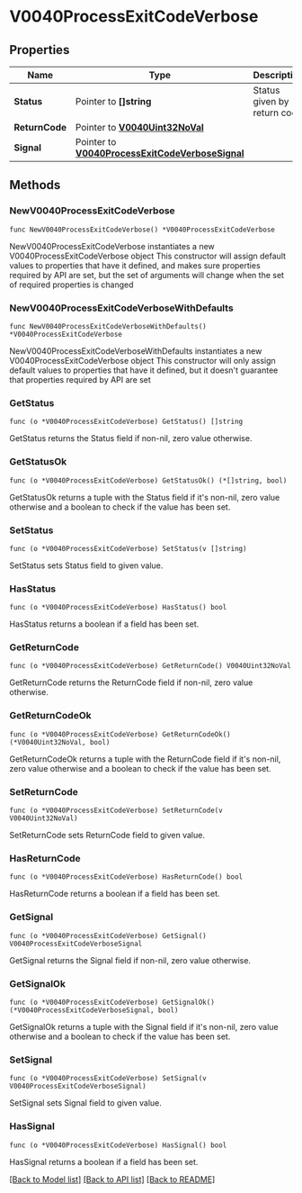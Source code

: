# V0040ProcessExitCodeVerbose

## Properties

Name | Type | Description | Notes
------------ | ------------- | ------------- | -------------
**Status** | Pointer to **[]string** | Status given by return code | [optional] 
**ReturnCode** | Pointer to [**V0040Uint32NoVal**](V0040Uint32NoVal.md) |  | [optional] 
**Signal** | Pointer to [**V0040ProcessExitCodeVerboseSignal**](V0040ProcessExitCodeVerboseSignal.md) |  | [optional] 

## Methods

### NewV0040ProcessExitCodeVerbose

`func NewV0040ProcessExitCodeVerbose() *V0040ProcessExitCodeVerbose`

NewV0040ProcessExitCodeVerbose instantiates a new V0040ProcessExitCodeVerbose object
This constructor will assign default values to properties that have it defined,
and makes sure properties required by API are set, but the set of arguments
will change when the set of required properties is changed

### NewV0040ProcessExitCodeVerboseWithDefaults

`func NewV0040ProcessExitCodeVerboseWithDefaults() *V0040ProcessExitCodeVerbose`

NewV0040ProcessExitCodeVerboseWithDefaults instantiates a new V0040ProcessExitCodeVerbose object
This constructor will only assign default values to properties that have it defined,
but it doesn't guarantee that properties required by API are set

### GetStatus

`func (o *V0040ProcessExitCodeVerbose) GetStatus() []string`

GetStatus returns the Status field if non-nil, zero value otherwise.

### GetStatusOk

`func (o *V0040ProcessExitCodeVerbose) GetStatusOk() (*[]string, bool)`

GetStatusOk returns a tuple with the Status field if it's non-nil, zero value otherwise
and a boolean to check if the value has been set.

### SetStatus

`func (o *V0040ProcessExitCodeVerbose) SetStatus(v []string)`

SetStatus sets Status field to given value.

### HasStatus

`func (o *V0040ProcessExitCodeVerbose) HasStatus() bool`

HasStatus returns a boolean if a field has been set.

### GetReturnCode

`func (o *V0040ProcessExitCodeVerbose) GetReturnCode() V0040Uint32NoVal`

GetReturnCode returns the ReturnCode field if non-nil, zero value otherwise.

### GetReturnCodeOk

`func (o *V0040ProcessExitCodeVerbose) GetReturnCodeOk() (*V0040Uint32NoVal, bool)`

GetReturnCodeOk returns a tuple with the ReturnCode field if it's non-nil, zero value otherwise
and a boolean to check if the value has been set.

### SetReturnCode

`func (o *V0040ProcessExitCodeVerbose) SetReturnCode(v V0040Uint32NoVal)`

SetReturnCode sets ReturnCode field to given value.

### HasReturnCode

`func (o *V0040ProcessExitCodeVerbose) HasReturnCode() bool`

HasReturnCode returns a boolean if a field has been set.

### GetSignal

`func (o *V0040ProcessExitCodeVerbose) GetSignal() V0040ProcessExitCodeVerboseSignal`

GetSignal returns the Signal field if non-nil, zero value otherwise.

### GetSignalOk

`func (o *V0040ProcessExitCodeVerbose) GetSignalOk() (*V0040ProcessExitCodeVerboseSignal, bool)`

GetSignalOk returns a tuple with the Signal field if it's non-nil, zero value otherwise
and a boolean to check if the value has been set.

### SetSignal

`func (o *V0040ProcessExitCodeVerbose) SetSignal(v V0040ProcessExitCodeVerboseSignal)`

SetSignal sets Signal field to given value.

### HasSignal

`func (o *V0040ProcessExitCodeVerbose) HasSignal() bool`

HasSignal returns a boolean if a field has been set.


[[Back to Model list]](../README.md#documentation-for-models) [[Back to API list]](../README.md#documentation-for-api-endpoints) [[Back to README]](../README.md)


